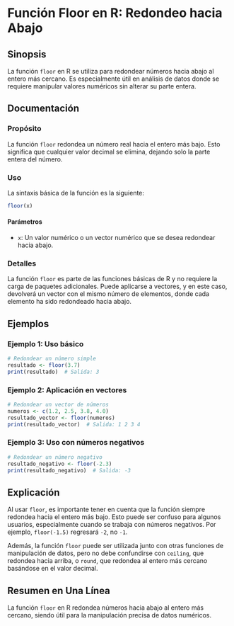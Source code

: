 <!--
Meta Description: # Función Floor en R: Redondeo hacia Abajo ## Sinopsis La función `floor` en R se utiliza para redondear números hacia abajo al entero más cercano. Es...
Meta Keywords: floor, función, hacia, abajo, redondear
-->

# Función Floor en R: Redondeo hacia Abajo

## Sinopsis
La función `floor` en R se utiliza para redondear números hacia abajo al entero más cercano. Es especialmente útil en análisis de datos donde se requiere manipular valores numéricos sin alterar su parte entera.

## Documentación

### Propósito
La función `floor` redondea un número real hacia el entero más bajo. Esto significa que cualquier valor decimal se elimina, dejando solo la parte entera del número.

### Uso
La sintaxis básica de la función es la siguiente:

```R
floor(x)
```

#### Parámetros
- `x`: Un valor numérico o un vector numérico que se desea redondear hacia abajo.

### Detalles
La función `floor` es parte de las funciones básicas de R y no requiere la carga de paquetes adicionales. Puede aplicarse a vectores, y en este caso, devolverá un vector con el mismo número de elementos, donde cada elemento ha sido redondeado hacia abajo.

## Ejemplos

### Ejemplo 1: Uso básico
```R
# Redondear un número simple
resultado <- floor(3.7)
print(resultado)  # Salida: 3
```

### Ejemplo 2: Aplicación en vectores
```R
# Redondear un vector de números
numeros <- c(1.2, 2.5, 3.8, 4.0)
resultado_vector <- floor(numeros)
print(resultado_vector)  # Salida: 1 2 3 4
```

### Ejemplo 3: Uso con números negativos
```R
# Redondear un número negativo
resultado_negativo <- floor(-2.3)
print(resultado_negativo)  # Salida: -3
```

## Explicación
Al usar `floor`, es importante tener en cuenta que la función siempre redondea hacia el entero más bajo. Esto puede ser confuso para algunos usuarios, especialmente cuando se trabaja con números negativos. Por ejemplo, `floor(-1.5)` regresará `-2`, no `-1`. 

Además, la función `floor` puede ser utilizada junto con otras funciones de manipulación de datos, pero no debe confundirse con `ceiling`, que redondea hacia arriba, o `round`, que redondea al entero más cercano basándose en el valor decimal.

## Resumen en Una Línea
La función `floor` en R redondea números hacia abajo al entero más cercano, siendo útil para la manipulación precisa de datos numéricos.